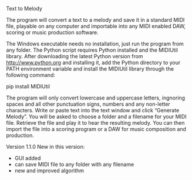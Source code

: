 Text to Melody

The program will convert a text to a melody and save it in a standard MIDI file, playable on any computer and importable into any MIDI enabled DAW, scoring or music production software.

The Windows executable needs no installation, just run the program from any folder.
The Python script requires Python installed and the MIDIUtil library.
After downloading the latest Python version from http://www.python.org and installing it, add the Python directory to your PATH environment variable and install the MIDIUtil library through the following command:

pip install MIDIUtil

The program will only convert lowercase and uppercase letters, ingnoring spaces and all other punctuation signs, numbers and any non-letter characters.
Write or paste text into the text window and click “Generate Melody”. You will be asked to choose a folder and a filename for your MIDI file. Retrieve the file and play it to hear the resulting melody. You can then import the file into a scoring program or a DAW for music composition and production.

Version 1.1.0
New in this version:

- GUI added
- can save MIDI file to any folder with any filename
- new and improved algorithm
